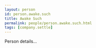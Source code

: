 ```yaml
---
layout: person
id: person.awake.such
title: Awake Such
permalink: people/person.awake.such.html
tags: [company.settle]
---
```


Person details...